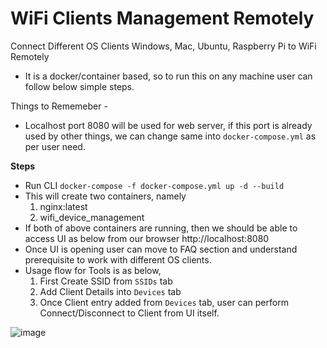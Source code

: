 # WiFi Clients Management Remotely
Connect Different OS Clients Windows, Mac, Ubuntu, Raspberry Pi to WiFi Remotely

- It is a docker/container based, so to run this on any machine user can follow below simple steps.

Things to Rememeber - 
- Localhost port 8080 will be used for web server, if this port is already used by other things, we can change same into `docker-compose.yml` as per user need.

**Steps**
- Run CLI `docker-compose -f docker-compose.yml up -d --build`
- This will create two containers, namely
  1. nginx:latest
  2. wifi_device_management
- If both of above containers are running, then we should be able to access UI as below from our browser http://localhost:8080
- Once UI is opening user can move to FAQ section and understand prerequisite to work with different OS clients.
- Usage flow for Tools is as below,
  1. First Create SSID from `SSIDs` tab
  2. Add Client Details into `Devices` tab
  3. Once Client entry added from `Devices` tab, user can perform Connect/Disconnect to Client from UI itself.
 
 
![image](https://user-images.githubusercontent.com/45988670/222689393-9caf741b-a937-4fb4-99e5-929edeab8cc2.png)
